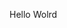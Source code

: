 Hello Wolrd






































































































































































































































































































































































































































































